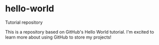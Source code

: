 # hello-world
Tutorial repository

This is a repository based on GitHub's Hello World tutorial. I'm excited to learn more about using GitHub to store my projects!
